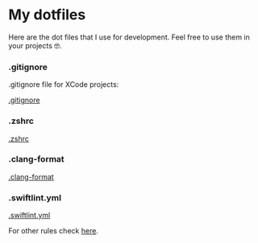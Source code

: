 # My dotfiles

Here are the dot files that I use for development. 
Feel free to use them in your projects 🤓.

### .gitignore

.gitignore file for XCode projects:

[.gitignore](https://github.com/gurhub/dotfiles/blob/master/dotgitignore)

### .zshrc

[.zshrc](https://github.com/gurhub/dotfiles/blob/master/dotzshrc)

### .clang-format

[.clang-format](https://github.com/gurhub/dotfiles/blob/master/dotclang-format)

### .swiftlint.yml

[.swiftlint.yml](https://github.com/gurhub/dotfiles/blob/master/dotswiftlint.yml)


For other rules check [here](https://github.com/realm/SwiftLint/blob/master/.swiftlint.yml). 
